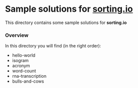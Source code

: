 # Sample solutions for [sorting.io](http://sorting.io/)

This directory contains some sample solutions for **sorting.io**

### Overview 

In this directory you will find (in the right order):
* hello-world
* isogram
* acronym
* word-count
* rna-transcription
* bulls-and-cows
